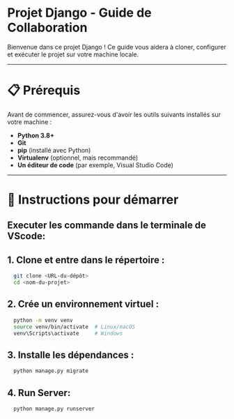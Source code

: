 # Projet Django - Guide de Collaboration

Bienvenue dans ce projet Django ! Ce guide vous aidera à cloner, configurer et exécuter le projet sur votre machine locale.

---

# 📋 Prérequis

Avant de commencer, assurez-vous d'avoir les outils suivants installés sur votre machine :

- **Python 3.8+**
- **Git**
- **pip** (installé avec Python)
- **Virtualenv** (optionnel, mais recommandé)
- **Un éditeur de code** (par exemple, Visual Studio Code)

---

# 🚀 Instructions pour démarrer
 ## Executer les commande dans le terminale de VScode:

## 1. Clone et entre dans le répertoire :
```bash
  git clone <URL-du-dépôt>
  cd <nom-du-projet>
```

## 2. Crée un environnement virtuel :
```bash
  python -m venv venv
  source venv/bin/activate  # Linux/macOS
  venv\Scripts\activate     # Windows
```

## 3. Installe les dépendances :
```bash
  python manage.py migrate
```

## 4. Run Server:
```bash
  python manage.py runserver
```

